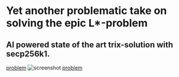 # Yet another problematic take on solving the epic L*-problem 
## AI powered state of the art trix-solution with secp256k1.

[problem](https://images.nightcafe.studio/users/JiJ978UMb3VOJA3UwC9ele1y2aH3/uploads/wdaCMmDGORtU5Z4YrMdL.jpg?tr=w-640,c-at_max!)
![screenshot](https://user-images.githubusercontent.com/114263485/193188340-8f5b1cc6-9fec-4bdb-89ca-2677b92c1fd2.jpg)
[problem](https://user-images.githubusercontent.com/114263485/193188361-34800b5b-0195-477f-842e-4b5ddb837710.jpg)

